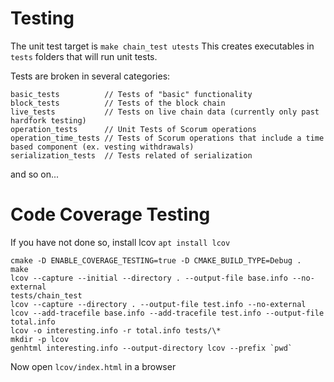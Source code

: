 # Testing

The unit test target is `make chain_test utests`
This creates executables in `tests` folders that will run unit tests.

Tests are broken in several categories:
```
basic_tests          // Tests of "basic" functionality
block_tests          // Tests of the block chain
live_tests           // Tests on live chain data (currently only past hardfork testing)
operation_tests      // Unit Tests of Scorum operations
operation_time_tests // Tests of Scorum operations that include a time based component (ex. vesting withdrawals)
serialization_tests  // Tests related of serialization
```
and so on...

# Code Coverage Testing

If you have not done so, install lcov `apt install lcov`

```
cmake -D ENABLE_COVERAGE_TESTING=true -D CMAKE_BUILD_TYPE=Debug .
make
lcov --capture --initial --directory . --output-file base.info --no-external
tests/chain_test
lcov --capture --directory . --output-file test.info --no-external
lcov --add-tracefile base.info --add-tracefile test.info --output-file total.info
lcov -o interesting.info -r total.info tests/\*
mkdir -p lcov
genhtml interesting.info --output-directory lcov --prefix `pwd`
```

Now open `lcov/index.html` in a browser
